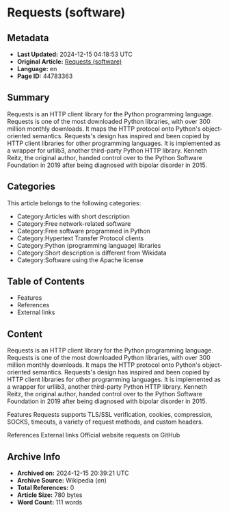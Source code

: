 # Requests (software)

## Metadata
- **Last Updated:** 2024-12-15 04:18:53 UTC
- **Original Article:** [Requests (software)](https://en.wikipedia.org/wiki/Requests_(software))
- **Language:** en
- **Page ID:** 44783363

## Summary
Requests is an HTTP client library for the Python programming language.
Requests is one of the most downloaded Python libraries, with over 300 million monthly downloads. It maps the HTTP protocol onto Python's object-oriented semantics. Requests's design has inspired and been copied by HTTP client libraries for other programming languages. It is implemented as a wrapper for urllib3, another third-party Python HTTP library.
Kenneth Reitz, the original author, handed control over to the Python Software Foundation in 2019 after being diagnosed with bipolar disorder in 2015.

## Categories
This article belongs to the following categories:

- Category:Articles with short description
- Category:Free network-related software
- Category:Free software programmed in Python
- Category:Hypertext Transfer Protocol clients
- Category:Python (programming language) libraries
- Category:Short description is different from Wikidata
- Category:Software using the Apache license

## Table of Contents

- Features
- References
- External links

## Content

Requests is an HTTP client library for the Python programming language.
Requests is one of the most downloaded Python libraries, with over 300 million monthly downloads. It maps the HTTP protocol onto Python's object-oriented semantics. Requests's design has inspired and been copied by HTTP client libraries for other programming languages. It is implemented as a wrapper for urllib3, another third-party Python HTTP library.
Kenneth Reitz, the original author, handed control over to the Python Software Foundation in 2019 after being diagnosed with bipolar disorder in 2015.

Features
Requests supports TLS/SSL verification, cookies, compression, SOCKS, timeouts, a variety of request methods, and custom headers.

References
External links
Official website 
requests on GitHub

## Archive Info
- **Archived on:** 2024-12-15 20:39:21 UTC
- **Archive Source:** Wikipedia (_en_)
- **Total References:** 0
- **Article Size:** 780 bytes
- **Word Count:** 111 words
